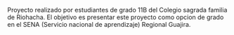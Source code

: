 Proyecto realizado por estudiantes de grado 11B del Colegio sagrada familia de Riohacha. El objetivo es presentar este proyecto como opcion de grado en el SENA (Servicio nacional de aprendizaje) Regional Guajira.

